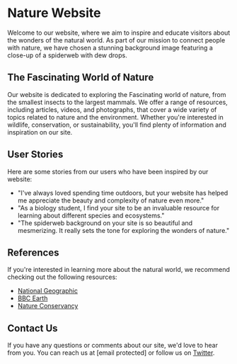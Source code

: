 <!--font:Cormorant Garamond-->

# Nature Website

Welcome to our website, where we aim to inspire and educate visitors about the wonders of the natural world. As part of our mission to connect people with nature, we have chosen a stunning background image featuring a close-up of a spiderweb with dew drops.

## The Fas<wbr>ci<wbr>na<wbr>ting World of Nature

Our website is dedicated to exploring the Fas<wbr>ci<wbr>na<wbr>ting world of nature, from the smallest insects to the largest mammals. We offer a range of resources, including articles, videos, and photographs, that cover a wide variety of topics related to nature and the environment. Whether you're interested in wildlife, conservation, or sustainability, you'll find plenty of information and inspiration on our site.

## User Stories

Here are some stories from our users who have been inspired by our website:

-   "I've always loved spending time outdoors, but your website has helped me appreciate the beauty and complexity of nature even more."
-   "As a biology student, I find your site to be an invaluable resource for learning about different species and ecosystems."
-   "The spiderweb background on your site is so beautiful and mesmerizing. It really sets the tone for exploring the wonders of nature."

## References

If you're interested in learning more about the natural world, we recommend checking out the following resources:

-   [National Geographic](#)
-   [BBC Earth](#)
-   [Nature Conservancy](#)

## Contact Us

If you have any questions or comments about our site, we'd love to hear from you. You can reach us at [email protected] or follow us on [Twitter](#).

<!--

Write me content for website with wallpaper which alt text is:

"A close-up of a spiderweb with dew drops"

The name/title of the page should not be 1:1 copy of the alt text but rather a real content of the website which is using this wallpaper.

- Use markdown format
- Start with heading
- Heading should be short and concise
- The content should look like a real website
- The website should not be about the wallpaper, wallpaper is just a related background
- Heading should be contain work "wallpaper" or "background"
- Include real sections like references, contact, user stories, etc. use things relevant to the page purpose.
- Feel free to use structure like headings, bullets, numbering, blockquotes, paragraphs, horizontal lines, etc.
- You can use formatting like bold or _italic_
- You can include UTF-8 emojis
- Links should be only #hash anchors (and you can refer to the document itself)
- Do not include images


---


# Spiderweb Wallpaper for a Nature-Inspired Website

Welcome to our nature-inspired website, where we bring you closer to the beauty of the natural world. Our website is designed to help you connect with nature and learn more about the environment around us. As part of our commitment to bringing you closer to nature, we have chosen a stunning spiderweb wallpaper with dew drops as the background for our site.

## The Beauty of Spiderwebs

Spiderwebs are intricate and delicate structures that are created by spiders to catch their prey. They are also incredibly beautiful, especially when covered in dew drops. The spiderweb wallpaper on our site captures the beauty and intricacy of these structures, reminding us of the wonders of the natural world.

## Exploring Nature

Our website is dedicated to exploring nature and learning more about the environment around us. We offer a range of resources, including articles, videos, and podcasts, that cover a wide variety of topics related to nature and the environment. Whether you're interested in wildlife, conservation, or sustainability, you'll find plenty of information and inspiration on our site.

## User Stories

Here are some stories from our users who have been inspired by our website:

- "I love spending time outdoors, but I don't always have the opportunity to do so. Your website helps me stay connected to nature, even when I'm stuck inside."
- "As an environmental science student, I appreciate the depth and breadth of information available on your site. It's a great resource for anyone interested in learning more about the environment."
- "The spiderweb wallpaper on your site is absolutely stunning. It's a constant reminder of the beauty and complexity of the natural world."

## References

If you're interested in learning more about the natural world, we recommend checking out the following resources:

- [National Geographic](#)
- [BBC Earth](#)
- [Nature Conservancy](#)

## Contact Us

If you have any questions or comments about our site, we'd love to hear from you. You can reach us at [email protected] or follow us on [Twitter](#).


---


Heading should not include word "wallpaper". The website should not be about the wallpaper itself, wallpaper is just a related background, rewrite whole content.


---


# Discover the Beauty of Nature with Our Website

Welcome to our website, where we aim to inspire and educate visitors about the wonders of the natural world. As part of our mission to connect people with nature, we have chosen a stunning background image featuring a close-up of a spiderweb with dew drops.

## The Fas<wbr>ci<wbr>na<wbr>ting World of Nature

Our website is dedicated to exploring the Fas<wbr>ci<wbr>na<wbr>ting world of nature, from the smallest insects to the largest mammals. We offer a range of resources, including articles, videos, and photographs, that cover a wide variety of topics related to nature and the environment. Whether you're interested in wildlife, conservation, or sustainability, you'll find plenty of information and inspiration on our site.

## User Stories

Here are some stories from our users who have been inspired by our website:

- "I've always loved spending time outdoors, but your website has helped me appreciate the beauty and complexity of nature even more."
- "As a biology student, I find your site to be an invaluable resource for learning about different species and ecosystems."
- "The spiderweb background on your site is so beautiful and mesmerizing. It really sets the tone for exploring the wonders of nature."

## References

If you're interested in learning more about the natural world, we recommend checking out the following resources:

- [National Geographic](#)
- [BBC Earth](#)
- [Nature Conservancy](#)

## Contact Us

If you have any questions or comments about our site, we'd love to hear from you. You can reach us at [email protected] or follow us on [Twitter](#).

-->
